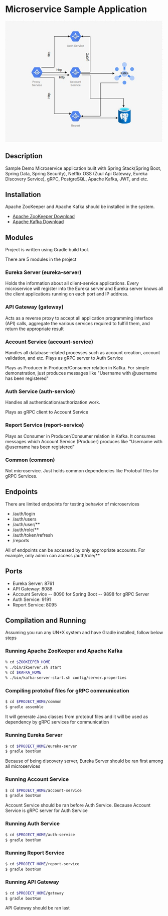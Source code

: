 # Microservice Sample Application

<img src="architecture.jpeg"/>

## Description
Sample Demo Microservice application built with Spring Stack(Spring Boot, Spring Data, Spring Security), Netflix OSS (Zuul Api Gateway, Eureka Discovery Service), gRPC, PostgreSQL, Apache Kafka, JWT, and etc.

## Installation
Apache ZooKeeper and Apache Kafka should be installed in the system.
- [Apache ZooKeeper Download](https://zookeeper.apache.org/releases.html)
- [Apache Kafka Download](https://kafka.apache.org/downloads)

## Modules
Project is written using Gradle build tool.

There are 5 modules in the project

### Eureka Server (eureka-server)
Holds the information about all client-service applications. Every microservice will register into the Eureka server and Eureka server knows all the client applications running on each port and IP address.

### API Gateway (gateway)
Acts as a reverse proxy to accept all application programming interface (API) calls, aggregate the various services required to fulfill them, and return the appropriate result

### Account Service (account-service)
Handles all database-related processes such as account creation, account validation, and etc. 
Plays as gRPC server to Auth Service

Plays as Producer in Producer/Consumer relation in Kafka. For simple demonstration, just produces messages like "Username with @username has been registered" 

### Auth Service (auth-service)
Handles all authentication/authorization work. 

Plays as gRPC client to Account Service

### Report Service (report-service)
Plays as Consumer in Producer/Consumer relation in Kafka. It consumes messages which Account Service (Producer) produces like "Username with @username has been registered"

### Common (common)
Not microservice. Just holds common dependencies like Protobuf files for gRPC Services.

## Endpoints
There are limited endpoints for testing behavior of microservices
- /auth/login
- /auth/users
- /auth/user/**
- /auth/role/**
- /auth/token/refresh
- /reports

All of endpoints can be accessed by only appropriate accounts. For example, only admin can access /auth/role/**

## Ports
- Eureka Server: 8761
- API Gateway: 8088
- Account Service 
  -- 8090 for Spring Boot
  -- 9898 for gRPC Server
- Auth Service: 9191
- Report Service: 8095

## Compilation and Running
Assuming you run any UN*X system and have Gradle installed, follow below steps
### Running Apache ZooKeeper and Apache Kafka
``` sh
% cd $ZOOKEEPER_HOME
% ./bin/zkServer.sh start
% cd $KAFKA_HOME
% ./bin/kafka-server-start.sh config/server.properties
```

### Compiling protobuf files for gRPC communication

``` sh
$ cd $PROJECT_HOME/common
$ gradle assemble
```

It will generate Java classes from protobuf files and it will be used as dependency by gRPC services for communication

### Running Eureka Server 
``` sh
$ cd $PROJECT_HOME/eureka-server
$ gradle bootRun
```

Because of being discovery server, Eureka Server should be ran first among all microservices

### Running Account Service
``` sh
$ cd $PROJECT_HOME/account-service
$ gradle bootRun
```

Account Service should be ran before Auth Service. Because Account Service is gRPC server for Auth Service

### Running Auth Service
``` sh
$ cd $PROJECT_HOME/auth-service
$ gradle bootRun
```

### Running Report Service
``` sh
$ cd $PROJECT_HOME/report-service
$ gradle bootRun
```

### Running API Gateway
``` sh
$ cd $PROJECT_HOME/gateway
$ gradle bootRun
```

API Gateway should be ran last
